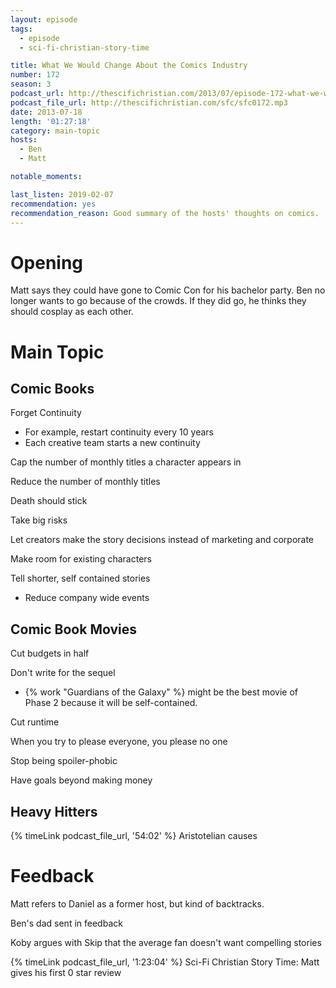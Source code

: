```yaml
---
layout: episode
tags:
  - episode
  - sci-fi-christian-story-time

title: What We Would Change About the Comics Industry
number: 172
season: 3
podcast_url: http://thescifichristian.com/2013/07/episode-172-what-we-would-change-about-the-comics-industry/
podcast_file_url: http://thescifichristian.com/sfc/sfc0172.mp3
date: 2013-07-18
length: '01:27:18'
category: main-topic
hosts:
  - Ben
  - Matt

notable_moments:

last_listen: 2019-02-07
recommendation: yes
recommendation_reason: Good summary of the hosts' thoughts on comics.
---
```

# Opening
Matt says they could have gone to Comic Con for his bachelor party. Ben no longer wants to go because of the crowds. If they did go, he thinks they should cosplay as each other. 



# Main Topic
## Comic Books
Forget Continuity
- For example, restart continuity every 10 years
- Each creative team starts a new continuity 

Cap the number of monthly titles a character appears in

Reduce the number of monthly titles

Death should stick

Take big risks

Let creators make the story decisions instead of marketing and corporate

Make room for existing characters

Tell shorter, self contained stories 
- Reduce company wide events



## Comic Book Movies

Cut budgets in half

Don't write for the sequel
<ul>
  <li>{% work "Guardians of the Galaxy" %} might be the best movie of Phase 2 because it will be self-contained.</li>
</ul>

Cut runtime

When you try to please everyone, you please no one

Stop being spoiler-phobic

Have goals beyond making money


## Heavy Hitters
{% timeLink podcast_file_url, '54:02' %} Aristotelian causes



# Feedback
Matt refers to Daniel as a former host, but kind of backtracks. 

Ben's dad sent in feedback

Koby argues with Skip that the average fan doesn't want compelling stories

{% timeLink podcast_file_url, '1:23:04' %} Sci-Fi Christian Story Time: Matt gives his first 0 star review